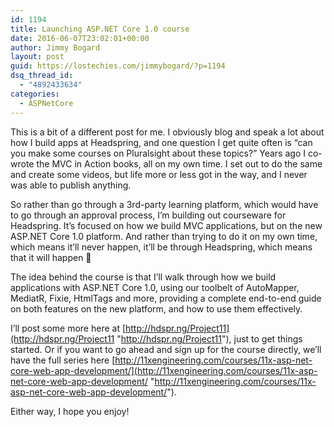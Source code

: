 ```yaml
---
id: 1194
title: Launching ASP.NET Core 1.0 course
date: 2016-06-07T23:02:01+00:00
author: Jimmy Bogard
layout: post
guid: https://lostechies.com/jimmybogard/?p=1194
dsq_thread_id:
  - "4892433634"
categories:
  - ASPNetCore
---
```

This is a bit of a different post for me. I obviously blog and speak a lot about how I build apps at Headspring, and one question I get quite often is “can you make some courses on Pluralsight about these topics?” Years ago I co-wrote the MVC in Action books, all on my own time. I set out to do the same and create some videos, but life more or less got in the way, and I never was able to publish anything.

So rather than go through a 3rd-party learning platform, which would have to go through an approval process, I’m building out courseware for Headspring. It’s focused on how we build MVC applications, but on the new ASP.NET Core 1.0 platform. And rather than trying to do it on my own time, which means it’ll never happen, it’ll be through Headspring, which means that it will happen 🙂

The idea behind the course is that I’ll walk through how we build applications with ASP.NET Core 1.0, using our toolbelt of AutoMapper, MediatR, Fixie, HtmlTags and more, providing a complete end-to-end guide on both features on the new platform, and how to use them effectively.

I’ll post some more here at [http://hdspr.ng/Project11](http://hdspr.ng/Project11 "http://hdspr.ng/Project11"), just to get things started. Or if you want to go ahead and sign up for the course directly, we’ll have the full series here [http://11xengineering.com/courses/11x-asp-net-core-web-app-development/](http://11xengineering.com/courses/11x-asp-net-core-web-app-development/ "http://11xengineering.com/courses/11x-asp-net-core-web-app-development/").

Either way, I hope you enjoy!